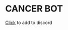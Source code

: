 # CANCER BOT
[Click](https://discordapp.com/api/oauth2/authorize?client_id=661510342052020246&permissions=1073948736&scope=bot) to add to discord
